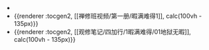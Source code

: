 -
- {{renderer :tocgen2, [[禅修班视频/第一册/暇满难得1]], calc(100vh - 135px)}}
- {{renderer :tocgen2, [[观修笔记/四加行/1暇满难得/01地狱无暇]], calc(100vh - 135px)}}